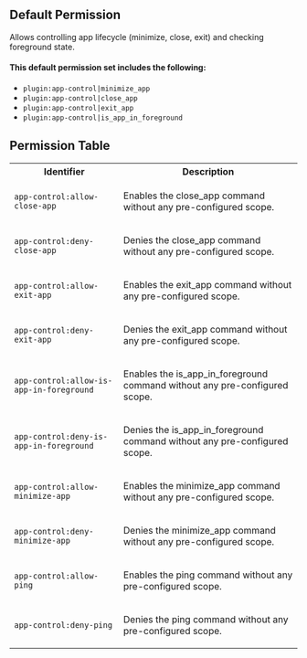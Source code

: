 ## Default Permission

Allows controlling app lifecycle (minimize, close, exit) and checking foreground state.

#### This default permission set includes the following:

- `plugin:app-control|minimize_app`
- `plugin:app-control|close_app`
- `plugin:app-control|exit_app`
- `plugin:app-control|is_app_in_foreground`

## Permission Table

<table>
<tr>
<th>Identifier</th>
<th>Description</th>
</tr>


<tr>
<td>

`app-control:allow-close-app`

</td>
<td>

Enables the close_app command without any pre-configured scope.

</td>
</tr>

<tr>
<td>

`app-control:deny-close-app`

</td>
<td>

Denies the close_app command without any pre-configured scope.

</td>
</tr>

<tr>
<td>

`app-control:allow-exit-app`

</td>
<td>

Enables the exit_app command without any pre-configured scope.

</td>
</tr>

<tr>
<td>

`app-control:deny-exit-app`

</td>
<td>

Denies the exit_app command without any pre-configured scope.

</td>
</tr>

<tr>
<td>

`app-control:allow-is-app-in-foreground`

</td>
<td>

Enables the is_app_in_foreground command without any pre-configured scope.

</td>
</tr>

<tr>
<td>

`app-control:deny-is-app-in-foreground`

</td>
<td>

Denies the is_app_in_foreground command without any pre-configured scope.

</td>
</tr>

<tr>
<td>

`app-control:allow-minimize-app`

</td>
<td>

Enables the minimize_app command without any pre-configured scope.

</td>
</tr>

<tr>
<td>

`app-control:deny-minimize-app`

</td>
<td>

Denies the minimize_app command without any pre-configured scope.

</td>
</tr>

<tr>
<td>

`app-control:allow-ping`

</td>
<td>

Enables the ping command without any pre-configured scope.

</td>
</tr>

<tr>
<td>

`app-control:deny-ping`

</td>
<td>

Denies the ping command without any pre-configured scope.

</td>
</tr>
</table>
